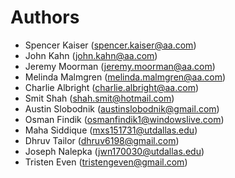 # Authors

- Spencer Kaiser (spencer.kaiser@aa.com)
- John Kahn (john.kahn@aa.com)
- Jeremy Moorman (jeremy.moorman@aa.com)
- Melinda Malmgren (melinda.malmgren@aa.com)
- Charlie Albright (charlie.albright@aa.com)
- Smit Shah (shah.smit@hotmail.com)
- Austin Slobodnik (austinslobodnik@gmail.com)
- Osman Findik (osmanfindik1@windowslive.com)
- Maha Siddique (mxs151731@utdallas.edu)
- Dhruv Tailor (dhruv6198@gmail.com)
- Joseph Nalepka (jwn170030@utdallas.edu)
- Tristen Even (tristengeven@gmail.com)
